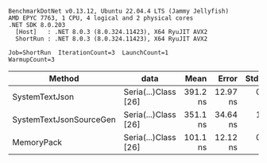 ```

BenchmarkDotNet v0.13.12, Ubuntu 22.04.4 LTS (Jammy Jellyfish)
AMD EPYC 7763, 1 CPU, 4 logical and 2 physical cores
.NET SDK 8.0.203
  [Host]   : .NET 8.0.3 (8.0.324.11423), X64 RyuJIT AVX2
  ShortRun : .NET 8.0.3 (8.0.324.11423), X64 RyuJIT AVX2

Job=ShortRun  IterationCount=3  LaunchCount=1  
WarmupCount=3  

```
| Method                  | data                 | Mean     | Error    | StdDev  | Min      | Max      | Gen0   | Allocated |
|------------------------ |--------------------- |---------:|---------:|--------:|---------:|---------:|-------:|----------:|
| SystemTextJson          | Seria(...)Class [26] | 391.2 ns | 12.97 ns | 0.71 ns | 390.4 ns | 391.8 ns | 0.0038 |     328 B |
| SystemTextJsonSourceGen | Seria(...)Class [26] | 351.1 ns | 34.64 ns | 1.90 ns | 349.2 ns | 353.0 ns | 0.0043 |     368 B |
| MemoryPack              | Seria(...)Class [26] | 101.1 ns | 12.12 ns | 0.66 ns | 100.5 ns | 101.8 ns | 0.0014 |     128 B |
